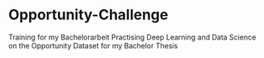 # Opportunity-Challenge
Training for my Bachelorarbeit
Practising Deep Learning and Data Science on the Opportunity Dataset for my Bachelor Thesis
